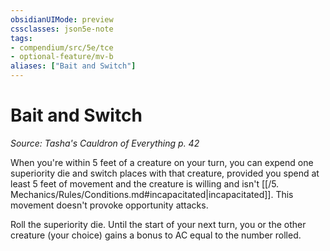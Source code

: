 ```yaml
---
obsidianUIMode: preview
cssclasses: json5e-note
tags:
- compendium/src/5e/tce
- optional-feature/mv-b
aliases: ["Bait and Switch"]
---
```

# Bait and Switch
*Source: Tasha's Cauldron of Everything p. 42* 

When you're within 5 feet of a creature on your turn, you can expend one superiority die and switch places with that creature, provided you spend at least 5 feet of movement and the creature is willing and isn't [[/5. Mechanics/Rules/Conditions.md#incapacitated\|incapacitated]]. This movement doesn't provoke opportunity attacks.

Roll the superiority die. Until the start of your next turn, you or the other creature (your choice) gains a bonus to AC equal to the number rolled.